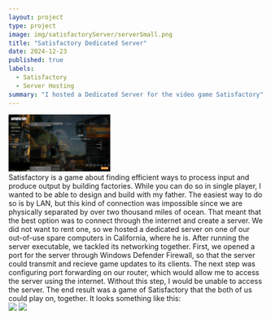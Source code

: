 ```yaml
---
layout: project
type: project
image: img/satisfactoryServer/serverSmall.png
title: "Satisfactory Dedicated Server"
date: 2024-12-23
published: true
labels:
  - Satisfactory
  - Server Hosting
summary: "I hosted a Dedicated Server for the video game Satisfactory"
---
```

<div class="text-center p-4">
 <img width="200px" src="../img/satisfactoryServer/server.png" class="img-thumbnail" >
  </div>
  </div>
Satisfactory is a game about finding efficient ways to process input and produce output by building factories. While you can do so in single player, I wanted to be able to design and build with my father. The easiest way to do so is by LAN, but this kind of connection was impossible since we are physically separated by over two thousand miles of ocean. That meant that the best option was to connect through the internet and create a server. We did not want to rent one, so we hosted a dedicated server on one of our out-of-use spare computers in California, where he is.
</div>
After running the server executable, we tackled its networking together. First, we opened a port for the server through Windows Defender Firewall, so that the server could transmit and recieve game updates to its clients. The next step was configuring port forwarding on our router, which would allow me to access the server using the internet. Without this step, I would be unable to access the server. 
</div>
The end result was a game of Satisfactory that the both of us could play on, together. It looks something like this: 

<div class="text-center p-4">
  <img width="200px" src="../img/satisfactoryServer/game1.png" class="img-thumbnail" >
  <img width="200px" src="../img/satisfactoryServer/game2.png" class="img-thumbnail" >
 </div>
